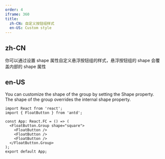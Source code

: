 ```yaml
---
order: 4
iframe: 360
title:
  zh-CN: 自定义按钮组样式
  en-US: Custom style
---
```


## zh-CN

你可以通过设置 shape 属性自定义悬浮按钮组的样式，悬浮按钮组的 shape 会覆盖内部的 shape 属性

## en-US

You can customize the shape of the group by setting the Shape property. The shape of the group overrides the internal shape property.

```tsx
import React from 'react';
import { FloatButton } from 'antd';

const App: React.FC = () => (
  <FloatButton.Group shape="square">
    <FloatButton />
    <FloatButton />
    <FloatButton />
  </FloatButton.Group>
);
export default App;
```
